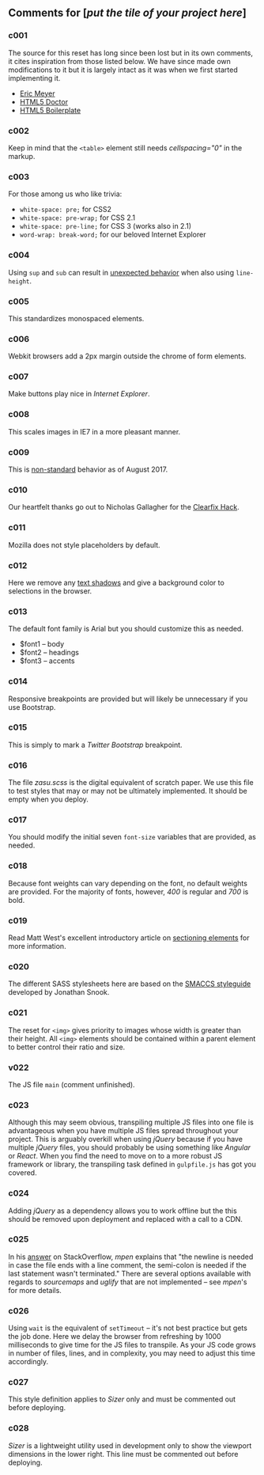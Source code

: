 ## Comments for [*put the tile of your project here*]

### c001
The source for this reset has long since been lost but in its own comments, it cites inspiration from those listed below. We have since made own modifications to it but it is largely intact as it was when we first started implementing it.
+ [Eric Meyer](http://meyerweb.com)
+ [HTML5 Doctor](http://html5doctor.com)
+ [HTML5 Boilerplate](http://html5boilerplate.com)

### c002
Keep in mind that the ` <table> ` element still needs *cellspacing="0"* in the markup.

### c003
For those among us who like trivia:
+ ` white-space: pre; ` for CSS2
+ ` white-space: pre-wrap; ` for CSS 2.1
+ ` white-space: pre-line; ` for CSS 3 (works also in 2.1)
+ ` word-wrap: break-word; ` for our beloved Internet Explorer

### c004
Using ` sup ` and ` sub ` can result in [unexpected behavior](https://gist.github.com/unruthless/413930) when also using ` line-height `.

### c005
This standardizes monospaced elements.

### c006
Webkit browsers add a 2px margin outside the chrome of form elements.

### c007
Make buttons play nice in *Internet Explorer*.

### c008
This scales images in IE7 in a more pleasant manner.

### c009
This is [non-standard](https://developer.mozilla.org/en-US/docs/Web/CSS/-webkit-tap-highlight-color) behavior as of August 2017.

### c010
Our heartfelt thanks go out to Nicholas Gallagher for the [Clearfix Hack](http://nicolasgallagher.com/micro-clearfix-hack/).

### c011
Mozilla does not style placeholders by default.

### c012
Here we remove any [text shadows](http://twitter.com/miketaylr/status/12228805301) and give a background color to selections in the browser.

### c013
The default font family is Arial but you should customize this as needed.
+ $font1 – body
+ $font2 – headings
+ $font3 – accents

### c014
Responsive breakpoints are provided but will likely be unnecessary if you use Bootstrap.

### c015
This is simply to mark a *Twitter Bootstrap* breakpoint.

### c016
The file *zasu.scss* is the digital equivalent of scratch paper. We use this file to test styles that may or may not be ultimately implemented. It should be empty when you deploy.

### c017
You should modify the initial seven ` font-size ` variables that are provided, as needed.

### c018
Because font weights can vary depending on the font, no default weights are provided. For the majority of fonts, however, *400* is regular and *700* is bold.

### c019
Read Matt West's excellent introductory article on [sectioning elements](http://blog.teamtreehouse.com/use-html5-sectioning-elements) for more information.

### c020
The different SASS stylesheets here are based on the [SMACCS styleguide](https://smacss.com/) developed by Jonathan Snook.

### c021
The reset for ` <img> ` gives priority to images whose width is greater than their height. All ` <img> ` elements should be contained within a parent element to better control their ratio and size.

### v022
The JS file ` main ` (comment unfinished).

### c023
Although this may seem obvious, transpiling multiple JS files into one file is advantageous when you have multiple JS files spread throughout your project. This is arguably overkill when using *jQuery* because if you have multiple *jQuery* files, you should probably be using something like *Angular* or *React*. When you find the need to move on to a more robust JS framework or library, the transpiling task defined in ` gulpfile.js ` has got you covered.

### c024
Adding *jQuery* as a dependency allows you to work offline but the this should be removed upon deployment and replaced with a call to a CDN.

### c025
In his [answer](https://stackoverflow.com/questions/24591854/using-gulp-to-concatenate-and-uglify-files) on StackOverflow, *mpen* explains that "the newline is needed in case the file ends with a line comment, the semi-colon is needed if the last statement wasn't terminated." There are several options available with regards to *sourcemaps* and *uglify* that are not implemented – see *mpen*'s for more details.

### c026
Using ` wait ` is the equivalent of ` setTimeout ` – it's not best practice but gets the job done. Here we delay the browser from refreshing by 1000 milliseconds to give time for the JS files to transpile. As your JS code grows in number of files, lines, and in complexity, you may need to adjust this time accordingly.

### c027
This style definition applies to *Sizer* only and must be commented out before deploying.

### c028
*Sizer* is a lightweight utility used in development only to show the viewport dimensions in the lower right. This line must be commented out before deploying.
